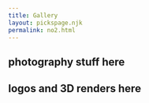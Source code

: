 ```yaml
---
title: Gallery
layout: pickspage.njk
permalink: no2.html
---
```


## photography stuff here


## logos and 3D renders here

